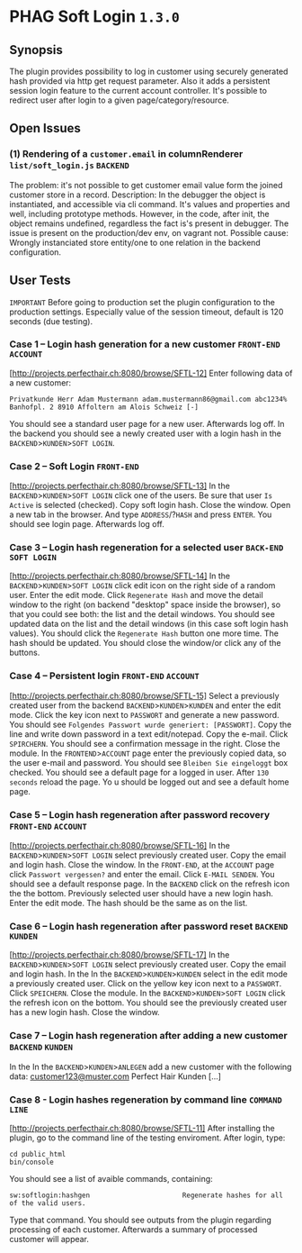 # PHAG Soft Login `1.3.0`

## Synopsis 
The plugin provides possibility to log in customer using securely generated hash provided via http get request parameter.
Also it adds a persistent session login feature to the current account controller. It's possible to redirect user
after login to a given page/category/resource.

## Open Issues
### (1) Rendering of a `customer.email` in columnRenderer `list/soft_login.js` `BACKEND`

The problem: it's not possible to get customer email value form the joined customer store in a record.
Description: In the debugger the object is instantiated, and accessible via cli command. It's values and properties and well, including prototype methods.
However, in the code, after init, the object remains undefined, regardless the fact is's present in debugger.
The issue is present on the production/dev env, on vagrant not.
Possible cause: Wrongly instanciated store entity/one to one relation in the backend configuration.

## User Tests 

`IMPORTANT` Before going to production set the plugin configuration to the production settings. 
Especially value of the session timeout, default is 120 seconds (due testing).

### Case 1 – Login hash generation for a new customer `FRONT-END` `ACCOUNT`
[http://projects.perfecthair.ch:8080/browse/SFTL-12]
Enter following data of a new customer:
```
Privatkunde Herr Adam Mustermann adam.mustermann86@gmail.com abc1234%
Banhofpl. 2 8910 Affoltern am Alois Schweiz [-]
```
You should see a standard user page for a new user. Afterwards log off.
In the backend you should see a newly created user with a login hash in the `BACKEND`>`KUNDEN`>`SOFT LOGIN`.

### Case 2 – Soft Login `FRONT-END`
[http://projects.perfecthair.ch:8080/browse/SFTL-13]
In the `BACKEND`>`KUNDEN`>`SOFT LOGIN` click one of the users. Be sure that user `Is Active` is selected (checked). 
Copy soft login hash. Close the window. 
Open a new tab in the browser. And type `ADDRESS`/?`HASH` and press `ENTER`.
You should see login page.
Afterwards log off.

### Case 3 – Login hash regeneration for a selected user `BACK-END` `SOFT LOGIN`
[http://projects.perfecthair.ch:8080/browse/SFTL-14]
In the `BACKEND`>`KUNDEN`>`SOFT LOGIN` click edit icon on the right side of a random user. 
Enter the edit mode. Click `Regenerate Hash` and move the detail window to the right (on backend "desktop" 
space inside the browser), so that you could see both: the list and the detail windows. 
You should see updated data on the list and the detail windows (in this case soft login hash values).
You should click the `Regenerate Hash` button one more time.
The hash should be updated.
You should close the window/or click any of the buttons. 

### Case 4 – Persistent login `FRONT-END` `ACCOUNT`
[http://projects.perfecthair.ch:8080/browse/SFTL-15]
Select a previously created user from the backend `BACKEND`>`KUNDEN`>`KUNDEN` and enter the edit mode. 
Click the key icon next to `PASSWORT` and generate a new password. 
You should see `Folgendes Passwort wurde generiert: [PASSWORT]`.
Copy the line and write down password in a text edit/notepad. Copy the e-mail. 
Click `SPIRCHERN`. You should see a confirmation message in the right. Close the module.
In the `FRONTEND`>`ACCOUNT` page enter the previously copied data, so the user e-mail and password.
You should see `Bleiben Sie eingeloggt` box checked.
You should see a default page for a logged in user.
After `130 seconds` reload the page.
Yo u should be logged out and see a default home page.

### Case 5 – Login hash regeneration after password recovery `FRONT-END` `ACCOUNT`
[http://projects.perfecthair.ch:8080/browse/SFTL-16]
In the `BACKEND`>`KUNDEN`>`SOFT LOGIN` select previously created user. Copy the email and login hash.
Close the window. 
In the `FRONT-END`, at the `ACCOUNT` page click `Passwort vergessen?` and enter the email. Click `E-MAIL SENDEN`.
You should see a default response page. 
In the `BACKEND` click on the refresh icon the the bottom. Previously selected user should have a new login hash. 
Enter the edit mode. The hash should be the same as on the list.

### Case 6 – Login hash regeneration after password reset `BACKEND` `KUNDEN`
[http://projects.perfecthair.ch:8080/browse/SFTL-17]
In the `BACKEND`>`KUNDEN`>`SOFT LOGIN` select previously created user. Copy the email and login hash.
In the In the `BACKEND`>`KUNDEN`>`KUNDEN` select in the edit mode a previously created user. 
Click on the yellow key icon next to a `PASSWORT`.
Click `SPEICHERN`. Close the module. In the `BACKEND`>`KUNDEN`>`SOFT LOGIN` click the refresh icon on the bottom. 
You should see the previously created user has a new login hash.
Close the window.	

### Case 7 – Login hash regeneration after adding a new customer `BACKEND` `KUNDEN`

In the In the `BACKEND`>`KUNDEN`>`ANLEGEN` add a new customer with the following data:
customer123@muster.com 
Perfect Hair Kunden
[...]

### Case 8 - Login hashes regeneration by command line `COMMAND LINE`
[http://projects.perfecthair.ch:8080/browse/SFTL-11]
After installing the plugin, go to the command line of the testing enviroment. 
After login, type: 
```
cd public_html
bin/console
```
You should see a list of avaible commands, containing:
```
sw:softlogin:hashgen                       Regenerate hashes for all of the valid users.
```
Type that command. You should see outputs from the plugin regarding processing of each customer. 
Afterwards a summary of processed customer will appear.
